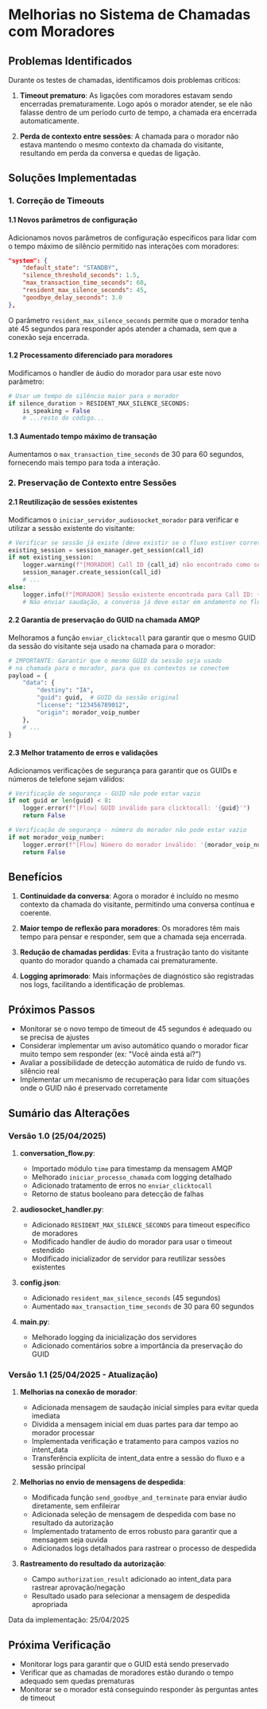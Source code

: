 # Melhorias no Sistema de Chamadas com Moradores

## Problemas Identificados

Durante os testes de chamadas, identificamos dois problemas críticos:

1. **Timeout prematuro**: As ligações com moradores estavam sendo encerradas prematuramente. Logo após o morador atender, se ele não falasse dentro de um período curto de tempo, a chamada era encerrada automaticamente.

2. **Perda de contexto entre sessões**: A chamada para o morador não estava mantendo o mesmo contexto da chamada do visitante, resultando em perda da conversa e quedas de ligação.

## Soluções Implementadas

### 1. Correção de Timeouts

#### 1.1 Novos parâmetros de configuração

Adicionamos novos parâmetros de configuração específicos para lidar com o tempo máximo de silêncio permitido nas interações com moradores:

```json
"system": {
    "default_state": "STANDBY",
    "silence_threshold_seconds": 1.5,
    "max_transaction_time_seconds": 60,
    "resident_max_silence_seconds": 45,
    "goodbye_delay_seconds": 3.0
},
```

O parâmetro `resident_max_silence_seconds` permite que o morador tenha até 45 segundos para responder após atender a chamada, sem que a conexão seja encerrada.

#### 1.2 Processamento diferenciado para moradores

Modificamos o handler de áudio do morador para usar este novo parâmetro:

```python
# Usar um tempo de silêncio maior para o morador
if silence_duration > RESIDENT_MAX_SILENCE_SECONDS:
    is_speaking = False
    # ...resto do código...
```

#### 1.3 Aumentado tempo máximo de transação

Aumentamos o `max_transaction_time_seconds` de 30 para 60 segundos, fornecendo mais tempo para toda a interação.

### 2. Preservação de Contexto entre Sessões

#### 2.1 Reutilização de sessões existentes

Modificamos o `iniciar_servidor_audiosocket_morador` para verificar e utilizar a sessão existente do visitante:

```python
# Verificar se sessão já existe (deve existir se o fluxo estiver correto)
existing_session = session_manager.get_session(call_id)
if not existing_session:
    logger.warning(f"[MORADOR] Call ID {call_id} não encontrado como sessão existente. Criando nova sessão.")
    session_manager.create_session(call_id)
    # ...
else:
    logger.info(f"[MORADOR] Sessão existente encontrada para Call ID: {call_id}. Conectando morador ao fluxo existente.")
    # Não enviar saudação, a conversa já deve estar em andamento no fluxo
```

#### 2.2 Garantia de preservação do GUID na chamada AMQP

Melhoramos a função `enviar_clicktocall` para garantir que o mesmo GUID da sessão do visitante seja usado na chamada para o morador:

```python
# IMPORTANTE: Garantir que o mesmo GUID da sessão seja usado
# na chamada para o morador, para que os contextos se conectem
payload = {
    "data": {
        "destiny": "IA",
        "guid": guid,  # GUID da sessão original
        "license": "123456789012",
        "origin": morador_voip_number
    },
    # ...
}
```

#### 2.3 Melhor tratamento de erros e validações

Adicionamos verificações de segurança para garantir que os GUIDs e números de telefone sejam válidos:

```python
# Verificação de segurança - GUID não pode estar vazio
if not guid or len(guid) < 8:
    logger.error(f"[Flow] GUID inválido para clicktocall: '{guid}'")
    return False

# Verificação de segurança - número do morador não pode estar vazio
if not morador_voip_number:
    logger.error(f"[Flow] Número do morador inválido: '{morador_voip_number}'")
    return False
```

## Benefícios

1. **Continuidade da conversa**: Agora o morador é incluído no mesmo contexto da chamada do visitante, permitindo uma conversa contínua e coerente.

2. **Maior tempo de reflexão para moradores**: Os moradores têm mais tempo para pensar e responder, sem que a chamada seja encerrada.

3. **Redução de chamadas perdidas**: Evita a frustração tanto do visitante quanto do morador quando a chamada cai prematuramente.

4. **Logging aprimorado**: Mais informações de diagnóstico são registradas nos logs, facilitando a identificação de problemas.

## Próximos Passos

- Monitorar se o novo tempo de timeout de 45 segundos é adequado ou se precisa de ajustes
- Considerar implementar um aviso automático quando o morador ficar muito tempo sem responder (ex: "Você ainda está aí?")
- Avaliar a possibilidade de detecção automática de ruído de fundo vs. silêncio real
- Implementar um mecanismo de recuperação para lidar com situações onde o GUID não é preservado corretamente

## Sumário das Alterações

### Versão 1.0 (25/04/2025)
1. **conversation_flow.py**:
   - Importado módulo `time` para timestamp da mensagem AMQP
   - Melhorado `iniciar_processo_chamada` com logging detalhado
   - Adicionado tratamento de erros no `enviar_clicktocall`
   - Retorno de status booleano para detecção de falhas

2. **audiosocket_handler.py**:
   - Adicionado `RESIDENT_MAX_SILENCE_SECONDS` para timeout específico de moradores
   - Modificado handler de áudio do morador para usar o timeout estendido
   - Modificado inicializador de servidor para reutilizar sessões existentes

3. **config.json**:
   - Adicionado `resident_max_silence_seconds` (45 segundos)
   - Aumentado `max_transaction_time_seconds` de 30 para 60 segundos

4. **main.py**:
   - Melhorado logging da inicialização dos servidores
   - Adicionado comentários sobre a importância da preservação do GUID

### Versão 1.1 (25/04/2025 - Atualização)

1. **Melhorias na conexão de morador**:
   - Adicionada mensagem de saudação inicial simples para evitar queda imediata
   - Dividida a mensagem inicial em duas partes para dar tempo ao morador processar
   - Implementada verificação e tratamento para campos vazios no intent_data
   - Transferência explícita de intent_data entre a sessão do fluxo e a sessão principal

2. **Melhorias no envio de mensagens de despedida**:
   - Modificada função `send_goodbye_and_terminate` para enviar áudio diretamente, sem enfileirar
   - Adicionada seleção de mensagem de despedida com base no resultado da autorização
   - Implementado tratamento de erros robusto para garantir que a mensagem seja ouvida
   - Adicionados logs detalhados para rastrear o processo de despedida

3. **Rastreamento do resultado da autorização**:
   - Campo `authorization_result` adicionado ao intent_data para rastrear aprovação/negação
   - Resultado usado para selecionar a mensagem de despedida apropriada

Data da implementação: 25/04/2025

## Próxima Verificação

- Monitorar logs para garantir que o GUID está sendo preservado
- Verificar que as chamadas de moradores estão durando o tempo adequado sem quedas prematuras
- Monitorar se o morador está conseguindo responder às perguntas antes de timeout